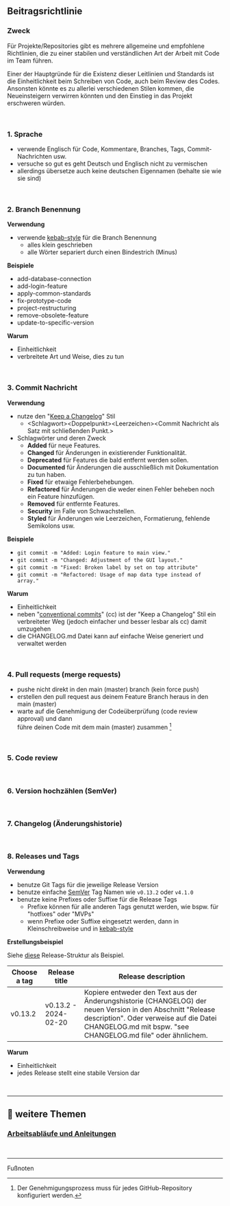 ## Beitragsrichtlinie

### Zweck

Für Projekte/Repositories gibt es mehrere allgemeine und empfohlene Richtlinien, die zu einer stabilen und verständlichen Art der Arbeit mit Code im Team führen.

Einer der Hauptgründe für die Existenz dieser Leitlinien und Standards ist die Einheitlichkeit beim Schreiben von Code, auch beim Review des Codes. Ansonsten könnte es zu allerlei verschiedenen Stilen kommen, die Neueinsteigern verwirren könnten und den Einstieg in das Projekt erschweren würden.

<br>

### 1. Sprache

- verwende Englisch für Code, Kommentare, Branches, Tags, Commit-Nachrichten usw.
- versuche so gut es geht Deutsch und Englisch nicht zu vermischen
- allerdings übersetze auch keine deutschen Eigennamen (behalte sie wie sie sind)

<br>

### 2. Branch Benennung

**Verwendung**

- verwende [kebab-style](/docs/en/case-styles.md) für die Branch Benennung
  - alles klein geschrieben
  - alle Wörter separiert durch einen Bindestrich (Minus)

**Beispiele**

- add-database-connection
- add-login-feature
- apply-common-standards
- fix-prototype-code
- project-restructuring
- remove-obsolete-feature
- update-to-specific-version

**Warum**

- Einheitlichkeit
- verbreitete Art und Weise, dies zu tun

<br>

### 3. Commit Nachricht

**Verwendung**

- nutze den "[Keep a Changelog](https://keepachangelog.com/de/1.1.0/)" Stil
  - \<Schlagwort\>\<Doppelpunkt\>\<Leerzeichen\>\<Commit Nachricht als Satz mit schließenden Punkt.\>
- Schlagwörter und deren Zweck
  - **Added** für neue Features.
  - **Changed** für Änderungen in existierender Funktionalität.
  - **Deprecated** für Features die bald entfernt werden sollen.
  - **Documented** für Änderungen die ausschließlich mit Dokumentation zu tun haben.
  - **Fixed** für etwaige Fehlerbehebungen.
  - **Refactored** für Änderungen die weder einen Fehler beheben noch ein Feature hinzufügen.
  - **Removed** für entfernte Features.
  - **Security** im Falle von Schwachstellen.
  - **Styled** für Änderungen wie Leerzeichen, Formatierung, fehlende Semikolons usw.

**Beispiele**

- `git commit -m "Added: Login feature to main view."`
- `git commit -m "Changed: Adjustment of the GUI layout."`
- `git commit -m "Fixed: Broken label by set on top attribute"`
- `git commit -m "Refactored: Usage of map data type instead of array."`

**Warum**

- Einheitlichkeit
- neben "[conventional commits](https://www.conventionalcommits.org/de/v1.0.0/)" (cc) ist der "Keep a Changelog" Stil ein verbreiteter Weg (jedoch einfacher und besser lesbar als cc) damit umzugehen
- die CHANGELOG.md Datei kann auf einfache Weise generiert und verwaltet werden

<br>

### 4. Pull requests (merge requests)

- pushe nicht direkt in den main (master) branch (kein force push)
- erstellen den pull request aus deinem Feature Branch heraus in den main (master)
- warte auf die Genehmigung der Codeüberprüfung (code review approval) und dann<br>führe deinen Code mit dem main (master) zusammen [^1]

<br>

### 5. Code review

<br>

### 6. Version hochzählen (SemVer)

<br>

### 7. Changelog (Änderungshistorie)

<br>

### 8. Releases und Tags

**Verwendung**

- benutze Git Tags für die jeweilige Release Version
- benutze einfache [SemVer](https://semver.org/lang/de/) Tag Namen wie `v0.13.2` oder `v4.1.0`
- benutze keine Prefixes oder Suffixe für die Release Tags
  - Prefixe können für alle anderen Tags genutzt werden, wie bspw. für "hotfixes" oder "MVPs"
  - wenn Prefixe oder Suffixe eingesetzt werden, dann in Kleinschreibweise und in [kebab-style](/docs/en/case-styles.md)

**Erstellungsbeispiel**

Siehe [diese](https://github.com/Sven-Seyfert/au3webdriver-boilerplate/releases) Release-Struktur als Beispiel.

| Choose a tag | Release title | Release description |
| --- | --- | --- |
| v0.13.2 | v0.13.2 - 2024-02-20 | Kopiere entweder den Text aus der Änderungshistorie (CHANGELOG) der neuen Version in den Abschnitt "Release description". Oder verweise auf die Datei CHANGELOG.md mit bspw. "see CHANGELOG.md file" oder ähnlichem. |

**Warum**

- Einheitlichkeit
- jedes Release stellt eine stabile Version dar

<br>

---

## 🔗 weitere Themen

### [Arbeitsabläufe und Anleitungen](/docs/de/workflows-how-tos.md)

<br>

---

Fußnoten
[^1]: Der Genehmigungsprozess muss für jedes GitHub-Repository konfiguriert werden.
